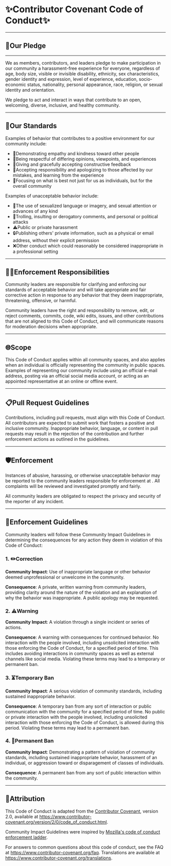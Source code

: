 # ✨Contributor Covenant Code of Conduct✨

---

## 🌟Our Pledge
---
We as members, contributors, and leaders pledge to make participation in our
community a harassment-free experience for everyone, regardless of age, body
size, visible or invisible disability, ethnicity, sex characteristics, gender
identity and expression, level of experience, education, socio-economic status,
nationality, personal appearance, race, religion, or sexual identity
and orientation.

We pledge to act and interact in ways that contribute to an open, welcoming,
diverse, inclusive, and healthy community.

---
## 🚦Our Standards

Examples of behavior that contributes to a positive environment for our
community include:

* 💖Demonstrating empathy and kindness toward other people
* 🤝Being respectful of differing opinions, viewpoints, and experiences
* 📝Giving and gracefully accepting constructive feedback
* 🌱Accepting responsibility and apologizing to those affected by our mistakes,
  and learning from the experience
* 🎯Focusing on what is best not just for us as individuals, but for the
  overall community

Examples of unacceptable behavior include:

* 🚫The use of sexualized language or imagery, and sexual attention or
  advances of any kind
* 🛑Trolling, insulting or derogatory comments, and personal or political attacks
* ⚠️Public or private harassment
* 🔒Publishing others' private information, such as a physical or email
  address, without their explicit permission
* ❌Other conduct which could reasonably be considered inappropriate in a
  professional setting

---

## 👨‍⚖️Enforcement Responsibilities

Community leaders are responsible for clarifying and enforcing our standards of
acceptable behavior and will take appropriate and fair corrective action in
response to any behavior that they deem inappropriate, threatening, offensive,
or harmful.

Community leaders have the right and responsibility to remove, edit, or reject
comments, commits, code, wiki edits, issues, and other contributions that are
not aligned to this Code of Conduct, and will communicate reasons for moderation
decisions when appropriate.

---
## 🌐Scope

This Code of Conduct applies within all community spaces, and also applies when
an individual is officially representing the community in public spaces.
Examples of representing our community include using an official e-mail address,
posting via an official social media account, or acting as an appointed
representative at an online or offline event.

---
## 📋Pull Request Guidelines

Contributions, including pull requests, must align with this Code of Conduct. 
All contributors are expected to submit work that fosters a positive and inclusive community. 
Inappropriate behavior, language, or content in pull requests may result in the rejection of 
the contribution and further enforcement actions as outlined in the guidelines.

---
## 🛡️Enforcement

Instances of abusive, harassing, or otherwise unacceptable behavior may be
reported to the community leaders responsible for enforcement at
.
All complaints will be reviewed and investigated promptly and fairly.

All community leaders are obligated to respect the privacy and security of the
reporter of any incident.

---
## 📖Enforcement Guidelines

Community leaders will follow these Community Impact Guidelines in determining
the consequences for any action they deem in violation of this Code of Conduct:

### 1. ✏️Correction

**Community Impact**: Use of inappropriate language or other behavior deemed
unprofessional or unwelcome in the community.

**Consequence**: A private, written warning from community leaders, providing
clarity around the nature of the violation and an explanation of why the
behavior was inappropriate. A public apology may be requested.

### 2. ⚠️Warning

**Community Impact**: A violation through a single incident or series
of actions.

**Consequence**: A warning with consequences for continued behavior. No
interaction with the people involved, including unsolicited interaction with
those enforcing the Code of Conduct, for a specified period of time. This
includes avoiding interactions in community spaces as well as external channels
like social media. Violating these terms may lead to a temporary or
permanent ban.

### 3. ⏳Temporary Ban

**Community Impact**: A serious violation of community standards, including
sustained inappropriate behavior.

**Consequence**: A temporary ban from any sort of interaction or public
communication with the community for a specified period of time. No public or
private interaction with the people involved, including unsolicited interaction
with those enforcing the Code of Conduct, is allowed during this period.
Violating these terms may lead to a permanent ban.

### 4. 🚫Permanent Ban

**Community Impact**: Demonstrating a pattern of violation of community
standards, including sustained inappropriate behavior,  harassment of an
individual, or aggression toward or disparagement of classes of individuals.

**Consequence**: A permanent ban from any sort of public interaction within
the community.

---
## 📜Attribution

This Code of Conduct is adapted from the [Contributor Covenant][homepage],
version 2.0, available at
https://www.contributor-covenant.org/version/2/0/code_of_conduct.html.

Community Impact Guidelines were inspired by [Mozilla's code of conduct
enforcement ladder](https://github.com/mozilla/diversity).

[homepage]: https://www.contributor-covenant.org

For answers to common questions about this code of conduct, see the FAQ at
https://www.contributor-covenant.org/faq. Translations are available at
https://www.contributor-covenant.org/translations.
